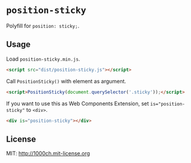 # `position-sticky`

Polyfill for `position: sticky;`.

## Usage

Load `position-sticky.min.js`.

```html
<script src="dist/position-sticky.js"></script>
```

Call `PositionSticky()` with element as argument.

```html
<script>PositionSticky(document.querySelector('.sticky'));</script>
```

If you want to use this as Web Components Extension, set `is="position-sticky"` to `<div>`.

```html
<div is="position-sticky"></div>
```

## License

MIT: http://1000ch.mit-license.org
